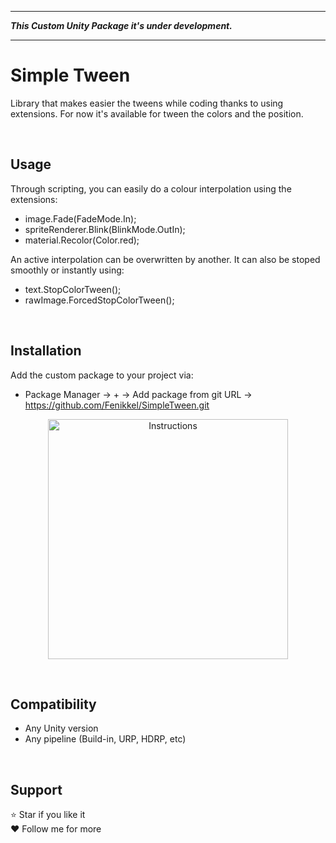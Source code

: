 

---

***This Custom Unity Package it's under development.***

---

# Simple Tween

Library that makes easier the tweens while coding thanks to using extensions. For now it's available for tween the colors and the position.

&nbsp;
## Usage
Through scripting, you can easily do a colour interpolation using the extensions:
- image.Fade(FadeMode.In);
- spriteRenderer.Blink(BlinkMode.OutIn);
- material.Recolor(Color.red);

An active interpolation can be overwritten by another. It can also be stoped smoothly or instantly using:
- text.StopColorTween();
- rawImage.ForcedStopColorTween();

&nbsp;
## Installation
Add the custom package to your project via:
- Package Manager -> + -> Add package from git URL -> https://github.com/Fenikkel/SimpleTween.git


<p align="center">
    <img src="https://github.com/Fenikkel/SimpleTween/assets/41298931/0f447b8c-85ca-4205-9915-ca7203dc4741" alt="Instructions" height="384">
</p>

&nbsp;
## Compatibility
- Any Unity version
- Any pipeline (Build-in, URP, HDRP, etc)

&nbsp;
## Support
⭐ Star if you like it  
❤️️ Follow me for more
